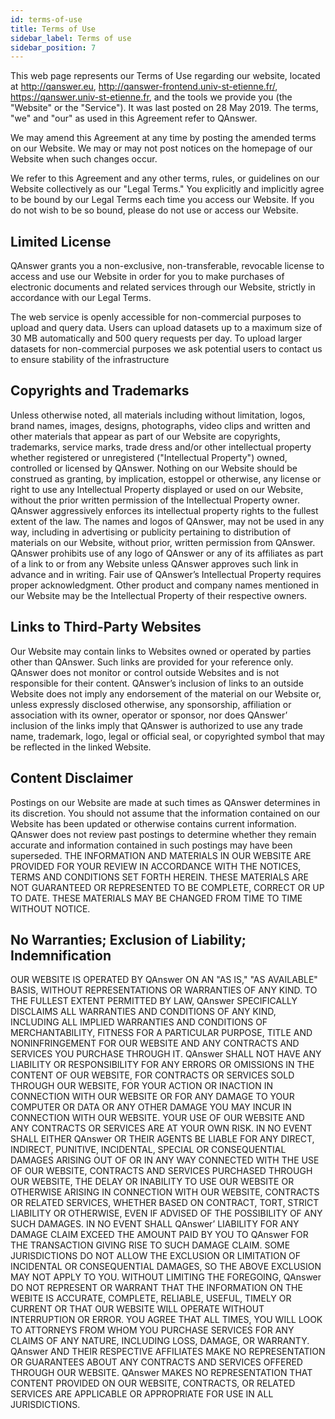 ```yaml
---
id: terms-of-use
title: Terms of Use
sidebar_label: Terms of use
sidebar_position: 7
---
```



This web page represents our Terms of Use regarding our website, located at http://qanswer.eu, http://qanswer-frontend.univ-st-etienne.fr/, https://qanswer.univ-st-etienne.fr, and the tools we provide you (the "Website" or the "Service").
It was last posted on 28 May 2019. The terms, "we" and "our" as used in this Agreement refer to QAnswer.

We may amend this Agreement at any time by posting the amended terms on our Website. We may or may not post notices on the homepage of our Website when such changes occur.

We refer to this Agreement and any other terms, rules, or guidelines on our Website collectively as our "Legal Terms." You explicitly and implicitly agree to be bound by our Legal Terms each time you access our Website. If you do not wish to be so bound, please do not use or access our Website.

## Limited License
QAnswer grants you a non-exclusive, non-transferable, revocable license to access and use our Website in order for you to make purchases of electronic documents and related services through our Website, strictly in accordance with our Legal Terms.

The web service is openly accessible for non-commercial purposes to upload and query data. Users can upload datasets up to a maximum size of 30 MB automatically and 500 query requests per day. To upload larger datasets for non-commercial purposes we ask potential users to contact us to ensure stability of the infrastructure

## Copyrights and Trademarks
Unless otherwise noted, all materials including without limitation, logos, brand names, images, designs, photographs, video clips and written and other materials that appear as part of our Website are copyrights, trademarks, service marks, trade dress and/or other intellectual property whether registered or unregistered ("Intellectual Property") owned, controlled or licensed by QAnswer. Nothing on our Website should be construed as granting, by implication, estoppel or otherwise, any license or right to use any Intellectual Property displayed or used on our Website, without the prior written permission of the Intellectual Property owner. QAnswer aggressively enforces its intellectual property rights to the fullest extent of the law. The names and logos of QAnswer, may not be used in any way, including in advertising or publicity pertaining to distribution of materials on our Website, without prior, written permission from QAnswer. QAnswer prohibits use of any logo of QAnswer or any of its affiliates as part of a link to or from any Website unless QAnswer approves such link in advance and in writing. Fair use of QAnswer’s Intellectual Property requires proper acknowledgment. Other product and company names mentioned in our Website may be the Intellectual Property of their respective owners.

## Links to Third-Party Websites
Our Website may contain links to Websites owned or operated by parties other than QAnswer. Such links are provided for your reference only. QAnswer does not monitor or control outside Websites and is not responsible for their content. QAnswer’s inclusion of links to an outside Website does not imply any endorsement of the material on our Website or, unless expressly disclosed otherwise, any sponsorship, affiliation or association with its owner, operator or sponsor, nor does QAnswer’ inclusion of the links imply that QAnswer is authorized to use any trade name, trademark, logo, legal or official seal, or copyrighted symbol that may be reflected in the linked Website.

## Content Disclaimer
Postings on our Website are made at such times as QAnswer determines in its discretion. You should not assume that the information contained on our Website has been updated or otherwise contains current information. QAnswer does not review past postings to determine whether they remain accurate and information contained in such postings may have been superseded. THE INFORMATION AND MATERIALS IN OUR WEBSITE ARE PROVIDED FOR YOUR REVIEW IN ACCORDANCE WITH THE NOTICES, TERMS AND CONDITIONS SET FORTH HEREIN. THESE MATERIALS ARE NOT GUARANTEED OR REPRESENTED TO BE COMPLETE, CORRECT OR UP TO DATE. THESE MATERIALS MAY BE CHANGED FROM TIME TO TIME WITHOUT NOTICE.

## No Warranties; Exclusion of Liability; Indemnification
OUR WEBSITE IS OPERATED BY QAnswer ON AN "AS IS," "AS AVAILABLE" BASIS, WITHOUT REPRESENTATIONS OR WARRANTIES OF ANY KIND. TO THE FULLEST EXTENT PERMITTED BY LAW, QAnswer SPECIFICALLY DISCLAIMS ALL WARRANTIES AND CONDITIONS OF ANY KIND, INCLUDING ALL IMPLIED WARRANTIES AND CONDITIONS OF MERCHANTABILITY, FITNESS FOR A PARTICULAR PURPOSE, TITLE AND NONINFRINGEMENT FOR OUR WEBSITE AND ANY CONTRACTS AND SERVICES YOU PURCHASE THROUGH IT. QAnswer SHALL NOT HAVE ANY LIABILITY OR RESPONSIBILITY FOR ANY ERRORS OR OMISSIONS IN THE CONTENT OF OUR WEBSITE, FOR CONTRACTS OR SERVICES SOLD THROUGH OUR WEBSITE, FOR YOUR ACTION OR INACTION IN CONNECTION WITH OUR WEBSITE OR FOR ANY DAMAGE TO YOUR COMPUTER OR DATA OR ANY OTHER DAMAGE YOU MAY INCUR IN CONNECTION WITH OUR WEBSITE. YOUR USE OF OUR WEBSITE AND ANY CONTRACTS OR SERVICES ARE AT YOUR OWN RISK. IN NO EVENT SHALL EITHER QAnswer OR THEIR AGENTS BE LIABLE FOR ANY DIRECT, INDIRECT, PUNITIVE, INCIDENTAL, SPECIAL OR CONSEQUENTIAL DAMAGES ARISING OUT OF OR IN ANY WAY CONNECTED WITH THE USE OF OUR WEBSITE, CONTRACTS AND SERVICES PURCHASED THROUGH OUR WEBSITE, THE DELAY OR INABILITY TO USE OUR WEBSITE OR OTHERWISE ARISING IN CONNECTION WITH OUR WEBSITE, CONTRACTS OR RELATED SERVICES, WHETHER BASED ON CONTRACT, TORT, STRICT LIABILITY OR OTHERWISE, EVEN IF ADVISED OF THE POSSIBILITY OF ANY SUCH DAMAGES. IN NO EVENT SHALL QAnswer’ LIABILITY FOR ANY DAMAGE CLAIM EXCEED THE AMOUNT PAID BY YOU TO QAnswer FOR THE TRANSACTION GIVING RISE TO SUCH DAMAGE CLAIM.
SOME JURISDICTIONS DO NOT ALLOW THE EXCLUSION OR LIMITATION OF INCIDENTAL OR CONSEQUENTIAL DAMAGES, SO THE ABOVE EXCLUSION MAY NOT APPLY TO YOU.
WITHOUT LIMITING THE FOREGOING, QAnswer DO NOT REPRESENT OR WARRANT THAT THE INFORMATION ON THE WEBITE IS ACCURATE, COMPLETE, RELIABLE, USEFUL, TIMELY OR CURRENT OR THAT OUR WEBSITE WILL OPERATE WITHOUT INTERRUPTION OR ERROR.
YOU AGREE THAT ALL TIMES, YOU WILL LOOK TO ATTORNEYS FROM WHOM YOU PURCHASE SERVICES FOR ANY CLAIMS OF ANY NATURE, INCLUDING LOSS, DAMAGE, OR WARRANTY. QAnswer AND THEIR RESPECTIVE AFFILIATES MAKE NO REPRESENTATION OR GUARANTEES ABOUT ANY CONTRACTS AND SERVICES OFFERED THROUGH OUR WEBSITE.
QAnswer MAKES NO REPRESENTATION THAT CONTENT PROVIDED ON OUR WEBSITE, CONTRACTS, OR RELATED SERVICES ARE APPLICABLE OR APPROPRIATE FOR USE IN ALL JURISDICTIONS.
